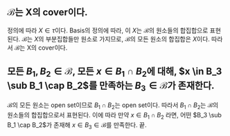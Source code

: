 ## $\mathcal B$는 X의 cover이다.
정의에 따라 $X \in \tau$이다. Basis의 정의에 따라, 이 $X$는 $\mathcal B$의 원소들의 합집합으로 표현된다. $\mathcal B$는 $X$의 부분집합들만 원소로 가지므로, $\mathcal B$의 모든 원소의 합집합은 $X$이다. 따라서 $\mathcal B$는 X의 cover이다.

## 모든 $B_1, B_2 \in \mathcal B$, 모든 $x \in B_1 \cap B_2$에 대해, $x \in B_3 \sub B_1 \cap B_2$를 만족하는 $B_3 \in \mathcal B$가 존재한다.
$\mathcal B$의 모든 원소는 open set이므로 $B_1 \cap B_2$는 open set이다. 따라서 $B_1 \cap B_2$는 $\mathcal B$의 원소들의 합집합으로서 표현된다. 이에 따라 만약 $x \in B_1 \cap B_2$ 라면, 어떤 $B_3 \sub B_1 \cap B_2$가 존재해 $x \in B_3 \in \mathcal B$를 만족한다. 끝.
